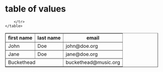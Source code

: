 <!DOCTYPE html>
<html lang="en">
  <head>
    <meta charset="UTF-8" />
    <meta name="viewport" content="width=device-width, initial-scale=1.0" />
    <meta http-equiv="X-UA-Compatible" content="ie=edge" />
    <title>HTML + CSS</title>
    <link rel="stylesheet" href="styles.css" />
  </head>
  <body>
    <h1>table of values</h1>
    <table border="1">
        <tr>
          <th>first name</th>
          <th>last name</th>
          <th>email</th>
        </tr>
        <tr>
          <td>John</td>
          <td>Doe</td>
          <td>john@doe.org</td>
        </tr>
        <tr>
          <td>Jane</td>
          <td>Doe</td>
          <td>jane@doe.org</td>
        </tr>
          <td colspan="2" >Buckethead</td> 
          <td>buckethead@music.org</td>
        <tr>

        </tr>
    </table>
  </body>
</html>
